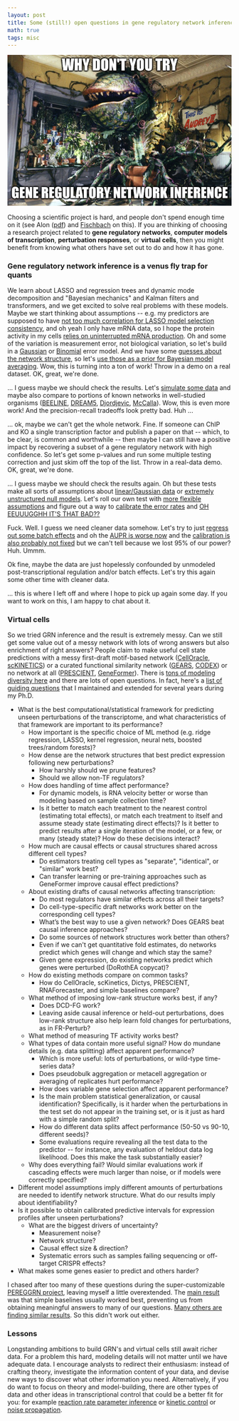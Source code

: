 ```yaml
---
layout: post
title: Some (still!) open questions in gene regulatory network inference
math: true
tags: misc
---
```


![An image of Audrey II captioned 'Why dont you try .... GENE REGULATORY NETWORK INFERENCE?'](images/grn_meme_audrey_ii.jpg)

Choosing a scientific project is hard, and people don't spend enough time on it (see Alon ([pdf](https://www.weizmann.ac.il/mcb/alon/sites/mcb.UriAlon/files/uploads/nurturing/howtochoosegoodproblem.pdf)) and [Fischbach](https://www.cell.com/cell/abstract/S0092-8674(24)00304-0) on this). If you are thinking of choosing a research project related to **gene regulatory networks**, **computer models of transcription**, **perturbation responses**, or **virtual cells**, then you might benefit from knowing what others have set out to do and how it has gone.

### Gene regulatory network inference is a venus fly trap for quants

We learn about LASSO and regression trees and dynamic mode decomposition and "Bayesian mechanics" and Kalman filters and transformers, and we get excited to solve real problems with these models. Maybe we start thinking about assumptions -- e.g. my predictors are supposed to have [not too much correlation for LASSO model selection consistency](https://jmlr.org/papers/v7/zhao06a.html), and oh yeah I only have mRNA data, so I hope the protein activity in my cells [relies on uninterrupted mRNA production](https://www.nobelprize.org/prizes/medicine/1965/ceremony-speech/). Oh and some of the variation is measurement error, not biological variation, so let's build in a [Gaussian](https://www.sciencedirect.com/science/article/pii/S1046202315300049) or [Binomial](https://www.nature.com/articles/s41592-023-01971-3) error model. And we have some [guesses about the network structure](https://github.com/ekernf01/network_collection), so let's [use those as a prior for Bayesian model averaging](https://bmcsystbiol.biomedcentral.com/articles/10.1186/1752-0509-8-47). Wow, this is turning into a ton of work! Throw in a demo on a real dataset. OK, great, we're done. 

... I guess maybe we should check the results. Let's [simulate some data](https://www.liebertpub.com/doi/abs/10.1089/cmb.2008.09TT) and maybe also compare to portions of known networks in well-studied organisms ([BEELINE](https://www.nature.com/articles/s41592-019-0690-6), [DREAM5](https://www.nature.com/articles/nmeth.2016), [Djordjevic](https://journals.plos.org/plosone/article?id=10.1371/journal.pone.0111661), [McCalla](https://academic.oup.com/g3journal/article/13/3/jkad004/6982776)). Wow, this is even more work! And the precision-recall tradeoffs look pretty bad. Huh ...

... ok, maybe we can't get the whole network. Fine. If someone can ChIP and KO a single transcription factor and publish a paper on that -- which, to be clear, is common and worthwhile -- then maybe I can still have a positive impact by recovering a subset of a gene regulatory network with high confidence. So let's get some p-values and run some multiple testing correction and just skim off the top of the list. Throw in a real-data demo. OK, great, we're done. 

... I guess maybe we should check the results again. Oh but these tests make all sorts of assumptions about [linear/Gaussian data](https://pubmed.ncbi.nlm.nih.gov/15479708/) or [extremely unstructured null models](https://pubmed.ncbi.nlm.nih.gov/30169550/). Let's roll our own test with [more flexible assumptions](https://academic.oup.com/jrsssb/article/80/3/551/7048447) and figure out a way to [calibrate the error rates](https://academic.oup.com/bioinformatics/article/31/17/2836/182839) and [OH EEUUUGGHH IT'S THAT BAD??](https://www.cell.com/cell-systems/fulltext/S2405-4712(24)00205-9)

Fuck. Well. I guess we need cleaner data somehow. Let's try to just [regress out some batch effects](https://genomebiology.biomedcentral.com/articles/10.1186/s13059-019-1700-9) and oh the [AUPR is worse now](https://pubmed.ncbi.nlm.nih.gov/35115012/) and the [calibration is also probably not fixed](https://www.cell.com/cell-systems/fulltext/S2405-4712(24)00205-9) but we can't tell because we lost 95% of our power? Huh. Ummm. 

Ok fine, maybe the data are just hopelessly confounded by unmodeled post-transcriptional regulation and/or batch effects. Let's try this again some other time with cleaner data.

... this is where I left off and where I hope to pick up again some day. If you want to work on this, I am happy to chat about it. 

### Virtual cells

So we tried GRN inference and the result is extremely messy. Can we still get some value out of a messy network with lots of wrong answers but also enrichment of right answers? People claim to make useful cell state predictions with a messy first-draft motif-based network ([CellOracle](https://www.nature.com/articles/s41586-022-05688-9), [scKINETICS](https://academic.oup.com/bioinformatics/article/39/Supplement_1/i394/7210448?login=false)) or a curated functional similarity network ([GEARS](https://www.nature.com/articles/s41587-023-01905-6), [CODEX](https://pmc.ncbi.nlm.nih.gov/articles/PMC11211812/)) or no network at all ([PRESCIENT](https://www.nature.com/articles/s41467-021-23518-w), [GeneFormer](https://www.nature.com/articles/s41586-023-06139-9)). There is [tons of modeling diversity here](https://ekernf01.github.io/perturbation-methods) and there are lots of open questions. In fact, here's a [list of guiding questions](https://github.com/ekernf01/perturbation_benchmarking/blob/main/guiding_questions.txt) that I maintained and extended for several years during my Ph.D. 

- What is the best computational/statistical framework for predicting unseen perturbations of the transcriptome, and what characteristics of that framework are important to its performance?
    - How important is the specific choice of ML method (e.g. ridge regression, LASSO, kernel regression, neural nets, boosted trees/random forests)?
    - How dense are the network structures that best predict expression following new perturbations?
        - How harshly should we prune features?
        - Should we allow non-TF regulators?
    - How does handling of time affect performance? 
        - For dynamic models, is RNA velocity better or worse than modeling based on sample collection time?
        - Is it better to match each treatment to the nearest control (estimating total effects), or match each treatment to itself and assume steady state (estimating direct effects)? Is it better to predict results after a single iteration of the model, or a few, or many (steady state)? How do these decisions interact?
    - How much are causal effects or causal structures shared across different cell types? 
        - Do estimators treating cell types as "separate", "identical", or "similar" work best?
        - Can transfer learning or pre-training approaches such as GeneFormer improve causal effect predictions?
    - About existing drafts of causal networks affecting transcription:
        - Do most regulators have similar effects across all their targets?
        - Do cell-type-specific draft networks work better on the corresponding cell types?
        - What’s the best way to use a given network? Does GEARS beat causal inference approaches?
        - Do some sources of network structures work better than others?
        - Even if we can't get quantitative fold estimates, do networks predict which genes will change and which stay the same?
        - Given gene expression, do existing networks predict which genes were perturbed (DoRothEA copycat)?
    - How do existing methods compare on common tasks?
        - How do CellOracle, scKinetics, Dictys, PRESCIENT, RNAForecaster, and simple baselines compare?
    - What method of imposing low-rank structure works best, if any?
        - Does DCD-FG work?
        - Leaving aside causal inference or held-out perturbations, does low-rank structure also help learn fold changes for perturbations, as in FR-Perturb?
    - What method of measuring TF activity works best?
    - What types of data contain more useful signal? How do mundane details (e.g. data splitting) affect apparent performance? 
        - Which is more useful: lots of perturbations, or wild-type time-series data? 
        - Does pseudobulk aggregation or metacell aggregation or averaging of replicates hurt performance?
        - How does variable gene selection affect apparent performance? 
        - Is the main problem statistical generalization, or causal identification? Specifically, is it harder when the perturbations in the test set do not appear in the training set, or is it just as hard with a simple random split?
        - How do different data splits affect performance (50-50 vs 90-10, different seeds)?
        - Some evaluations require revealing all the test data to the predictor -- for instance, any evaluation of heldout data log likelihood. Does this make the task substantially easier?
    - Why does everything fail? Would similar evaluations work if cascading effects were much larger than noise, or if models were correctly specified?
- Different model assumptions imply different amounts of perturbations are needed to identify network structure. What do our results imply about identifiability?
- Is it possible to obtain calibrated predictive intervals for expression profiles after unseen perturbations? 
    - What are the biggest drivers of uncertainty?
        - Measurement noise? 
        - Network structure? 
        - Causal effect size & direction?
        - Systematic errors such as samples failing sequencing or off-target CRISPR effects?
- What makes some genes easier to predict and others harder?

I chased after too many of these questions during the super-customizable [PEREGGRN project](https://github.com/ekernf01/perturbation_benchmarking), leaving myself a little overextended. The [main result](https://www.biorxiv.org/content/10.1101/2023.07.28.551039v2) was that simple baselines usually worked best, preventing us from obtaining meaningful answers to many of our questions. [Many others are finding similar results](https://ekernf01.github.io/perturbation-benchmarks). So this didn't work out either.

### Lessons

Longstanding ambitions to build GRN's and virtual cells still await richer data. For a problem this hard, modeling details will not matter until we have adequate data. I encourage analysts to redirect their enthusiasm: instead of crafting theory, investigate the information content of your data, and devise new ways to discover what other information you need. Alternatively, if you do want to focus on theory and model-building, there are other types of data and other ideas in transcriptional control that could be a better fit for you: for example [reaction rate parameter inference](https://github.com/ekernf01/prelim_tex_files/blob/master/kernfeld_wilkinson_summary/kernfeld%20wilkinson%20summary.pdf) or [kinetic control](https://www.cell.com/cell-systems/fulltext/S2405-4712(16)30407-0) or [noise propagation](https://www.biorxiv.org/content/10.1101/2024.11.28.625836v1.abstract). 

